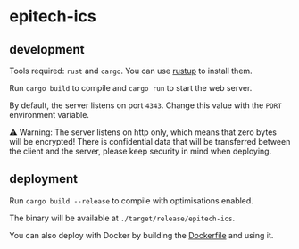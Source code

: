 # epitech-ics

## development

Tools required: `rust` and `cargo`. You can use [rustup](https://rustup.rs) to install them.

Run `cargo build` to compile and `cargo run` to start the web server.

By default, the server listens on port `4343`. Change this value with the `PORT` environment variable.

⚠️ Warning: The server listens on http only, which means that zero bytes will be encrypted!
There is confidential data that will be transferred between the client and the server, please keep security in mind when deploying.

## deployment

Run `cargo build --release` to compile with optimisations enabled.

The binary will be available at `./target/release/epitech-ics`.

You can also deploy with Docker by building the [Dockerfile](Dockerfile) and using it.
